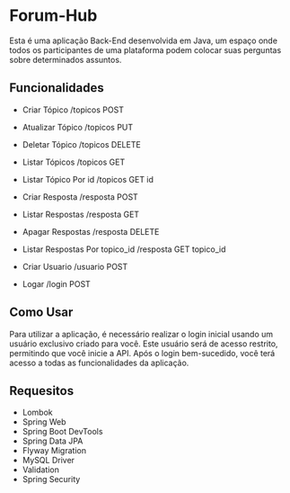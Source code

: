 
# Forum-Hub

Esta é uma aplicação Back-End desenvolvida em Java, um espaço onde todos os participantes de uma plataforma podem colocar suas perguntas sobre determinados assuntos.




## Funcionalidades

- Criar Tópico /topicos POST
- Atualizar Tópico /topicos PUT
- Deletar Tópico /topicos DELETE
- Listar Tópicos /topicos GET
- Listar Tópico Por id /topicos GET id

- Criar Resposta /resposta POST
- Listar Respostas /resposta GET
- Apagar Respostas /resposta DELETE
- Listar Respostas Por topico_id /resposta GET topico_id

- Criar Usuario /usuario POST

- Logar /login POST



## Como Usar

Para utilizar a aplicação, é necessário realizar o login inicial usando um usuário exclusivo criado para você. Este usuário será de acesso restrito, permitindo que você inicie a API. Após o login bem-sucedido, você terá acesso a todas as funcionalidades da aplicação.
## Requesitos

- Lombok
- Spring Web
- Spring Boot DevTools
- Spring Data JPA
- Flyway Migration
- MySQL Driver
- Validation
- Spring Security
